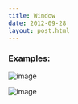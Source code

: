```yaml
---
title: Window
date: 2012-09-28
layout: post.html
---
```


### Examples:
![image](https://user-images.githubusercontent.com/19536044/58283201-54418c80-7d6d-11e9-9bca-4ca82d36b24e.png)

![image](https://user-images.githubusercontent.com/19536044/58283206-5ad00400-7d6d-11e9-93fa-2b74faef8443.png)

